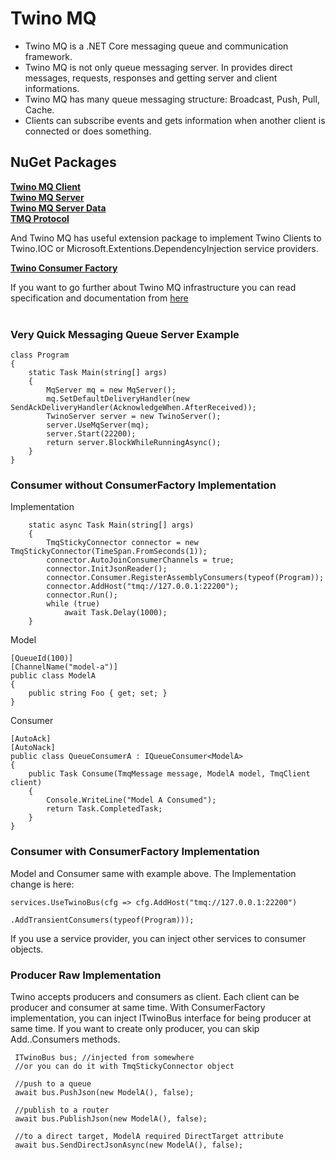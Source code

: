 # Twino MQ

* Twino MQ is a .NET Core messaging queue and communication framework.
* Twino MQ is not only queue messaging server. In provides direct messages, requests, responses and getting server and client informations.
* Twino MQ has many queue messaging structure: Broadcast, Push, Pull, Cache.
* Clients can subscribe events and gets information when another client is connected or does something.

## NuGet Packages

**[Twino MQ Client](https://www.nuget.org/packages/Twino.Client.TMQ)**<br>
**[Twino MQ Server](https://www.nuget.org/packages/Twino.MQ)**<br>
**[Twino MQ Server Data](https://www.nuget.org/packages/Twino.MQ.Data)**<br>
**[TMQ Protocol](https://www.nuget.org/packages/Twino.Protocols.TMQ)**<br>

And Twino MQ has useful extension package to implement Twino Clients to Twino.IOC or Microsoft.Extentions.DependencyInjection service providers.

**[Twino Consumer Factory](https://www.nuget.org/packages/Twino.Extensions.ConsumerFactory)**<br>

If you want to go further about Twino MQ infrastructure you can read specification and documentation from [here](https://github.com/twino-framework/twino-mq/blob/master/docs/twino-mq.pdf)<br><br>

### Very Quick Messaging Queue Server Example

    class Program
    {
        static Task Main(string[] args)
        {
            MqServer mq = new MqServer();
            mq.SetDefaultDeliveryHandler(new SendAckDeliveryHandler(AcknowledgeWhen.AfterReceived));
            TwinoServer server = new TwinoServer();
            server.UseMqServer(mq);
            server.Start(22200);
            return server.BlockWhileRunningAsync();
        }
    }

### Consumer without ConsumerFactory Implementation

Implementation

        static async Task Main(string[] args)
        {
            TmqStickyConnector connector = new TmqStickyConnector(TimeSpan.FromSeconds(1));
            connector.AutoJoinConsumerChannels = true;
            connector.InitJsonReader();
            connector.Consumer.RegisterAssemblyConsumers(typeof(Program));
            connector.AddHost("tmq://127.0.0.1:22200");
            connector.Run();
            while (true)
                await Task.Delay(1000);
        }

Model

    [QueueId(100)]
    [ChannelName("model-a")]
    public class ModelA
    {
        public string Foo { get; set; }
    }

Consumer

    [AutoAck]
    [AutoNack]
    public class QueueConsumerA : IQueueConsumer<ModelA>
    {
        public Task Consume(TmqMessage message, ModelA model, TmqClient client)
        {
            Console.WriteLine("Model A Consumed");
            return Task.CompletedTask;
        }
    }


### Consumer with ConsumerFactory Implementation

Model and Consumer same with example above. The Implementation change is here:

    services.UseTwinoBus(cfg => cfg.AddHost("tmq://127.0.0.1:22200")
                                   .AddTransientConsumers(typeof(Program)));


If you use a service provider, you can inject other services to consumer objects.


### Producer Raw Implementation

Twino accepts producers and consumers as client. Each client can be producer and consumer at same time. With ConsumerFactory implementation, you can inject ITwinoBus interface for being producer at same time. If you want to create only producer, you can skip Add..Consumers methods.

     ITwinoBus bus; //injected from somewhere
     //or you can do it with TmqStickyConnector object

     //push to a queue
     await bus.PushJson(new ModelA(), false);

     //publish to a router
     await bus.PublishJson(new ModelA(), false);

     //to a direct target, ModelA required DirectTarget attribute
     await bus.SendDirectJsonAsync(new ModelA(), false);
